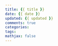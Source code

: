 ```yaml
---
title: {{ title }}
date: {{ date }}
updated: {{ updated }}
comments: true
categories:
tags:
mathjax: false
---
```

